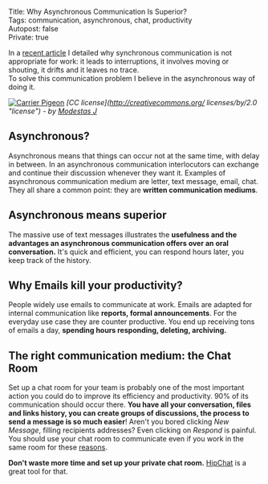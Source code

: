 Title: Why Asynchronous Communication Is Superior?   
Tags: communication, asynchronous, chat, productivity  
Autopost: false    
Private: true    

In a [recent article](http://needforair.com/why-you-shouldnt-use-synchronous-communicatio-70441 "recent article") 
I detailed why synchronous communication is not
appropriate for work: it leads to interruptions, it involves moving or
shouting, it drifts and it leaves no trace.  
To solve this communication problem I believe in the asynchronous way of
doing it.  


[![Carrier Pigeon](http://farm7.staticflickr.com/6052/6370949347_a66d54d217_m.jpg)](http://www.flickr.com/photos/68346521@N08/6370949347/)
*[CC license](http://creativecommons.org/ licenses/by/2.0 "license") - by [Modestas J](http://www.flickr.com/photos/68346521@N08/ "Author")*


## Asynchronous?  

Asynchronous means that things can occur not at the
same time, with delay in between. In an asynchronous communication
interlocutors can exchange and continue their discussion
whenever they want it. Examples of
asynchronous communication medium are letter, text message, email,
chat. They all share a common point: they are **written communication
mediums**.  

## Asynchronous means superior  

The massive use of text messages illustrates the **usefulness and the
advantages an asynchronous communication offers over an oral conversation.**
It's quick and efficient, you can respond hours later, you keep track of the history.

## Why Emails kill your productivity?  

People widely use emails to communicate at work. Emails are adapted for
internal communication like **reports, formal announcements**. For the
everyday use case they are counter productive. You end up receiving tons
of emails a day, **spending hours responding, deleting, archiving.**

## The right communication medium: the Chat Room  

Set up a chat room for your team is probably one of the most important
action you could do to improve its efficiency and productivity. 
90% of its communication should occur there. **You have all your
conversation, files and links history, you can create groups of discussions, 
the process to send a message is so much easier**! Aren't you bored
clicking *New Message*, filling recipients addresses? Even clicking on *Respond* 
is painful.  
You should use your chat room to communicate even if you work 
in the same room for these
[reasons](http://needforair.com/why-you-shouldnt-use-synchronous-communicatio-70441 "Previous post").  

**Don't waste more time and set up your private chat room.** 
[HipChat](http://www.hipchat.com "HipChat") is a great tool for that. 


